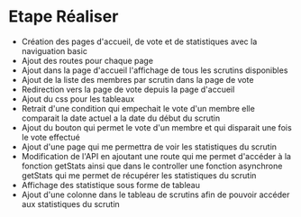 # Etape Réaliser

- Création des pages d'accueil, de vote et de statistiques avec la naviguation basic
- Ajout des routes pour chaque page
- Ajout dans la page d'accueil l'affichage de tous les scrutins disponibles
- Ajout de la liste des membres par scrutin dans la page de vote
- Redirection vers la page de vote depuis la page d'accueil
- Ajout du css pour les tableaux
- Retrait d'une condition qui empechait le vote d'un membre elle comparait la date actuel a la date du début du scrutin
- Ajout du bouton qui permet le vote d'un membre et qui disparait une fois le vote effectué
- Ajout d'une page qui me permettra de voir les statistiques du scrutin
- Modification de l'API en ajoutant une route qui me permet d'accéder à la fonction getStats ainsi que dans le controller une fonction asynchrone getStats qui me permet de récupérer les statistiques du scrutin
- Affichage des statistique sous forme de tableau
- Ajout d'une colonne dans le tableau de scrutins afin de pouvoir accéder aux statistiques du scrutin